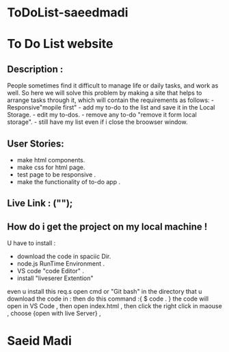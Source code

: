 # ToDoList-saeedmadi
# To Do List website

## Description :
People sometimes find it difficult to manage life or daily tasks, and work as well.
So here we will solve this problem by making a site that helps to arrange tasks through it, which will contain the requirements as follows:
 	- Responsive"mopile first"
  	- add my to-do to the list and save it in the Local Storage.
	- edit my to-dos.
	- remove any to-do "remove it form local storage". 
	- still have my list even if i close the broowser window.

## User Stories:
  - make html components.
  - make css for html page.
  - test page to be responsive .
  - make the functionality of to-do app .	

## Live Link : ("");

## How do i get the project on my local machine !
  U have to install :
  - download the code in spaciic Dir.
  - node.js RunTime Environment .
  - VS code "code Editor" .
  - install "liveserer Extention"
  
even u install this req.s open cmd or "Git bash" in the directory that u download the code in :
then do this command  :{  $ code .  }
the code will open in VS Code , then open index.html , 
then click the right click in maouse , 
choose {open with live Server} ,

# Saeid Madi
